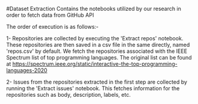 #Dataset Extraction
Contains the notebooks utilized by our research in order to fetch data from GitHub API

The order of execution is as follows:-

1- Repositories are collected by executing the 'Extract repos' notebook.
These repositories are then saved in a csv file in the same directly, named 'repos.csv' by default. We fetch the repositories associated with the IEEE Spectrum list of top programming languages.
The original list can be found at https://spectrum.ieee.org/static/interactive-the-top-programming-languages-2020

2- Issues from the repositories extracted in the first step are collected by running the 'Extract issues' notebook.
This fetches information for the repositories such as body, description, labels, etc. 
